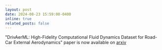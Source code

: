 ```yaml
---
layout: post
date: 2024-08-23 15:59:00-0400
inline: true
related_posts: false
---
```


"DrivAerML: High-Fidelity Computational Fluid Dynamics Dataset for Road-Car External Aerodynamics" paper is now available on [arxiv](https://arxiv.org/abs/2408.11969)
